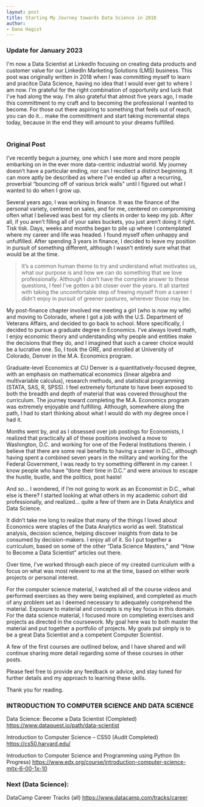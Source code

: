 ```yaml
---
layout: post
title: Starting My Journey towards Data Science in 2018
author:
- Dana Hagist
---
```

### Update for January 2023
I'm now a Data Scientist at LinkedIn focusing on creating data products and customer value for our LinkedIn Marketing Solutions (LMS) business. This post was originally written in 2018 when I was committing myself to learn and pracitce Data Science, having no idea that I would ever get to where I am now. I'm grateful for the right combination of opportunity and luck that I've had along the way. I'm also grateful that almost five years ago, I made this committment to my craft and to becoming the professional I wanted to become. For those out there aspiring to something that feels out of reach, you can do it... make the committment and start taking incremental steps today, because in the end they will amount to your dreams fulfilled.
<br>
<br>

### Original Post
I’ve recently begun a journey, one which I see more and more people embarking on in the ever more data-centric industrial world.  My journey doesn’t have a particular ending, nor can I recollect a distinct beginning.  It can more aptly be described as where I’ve ended up after a recurring, proverbial “bouncing off of various brick walls” until I figured out what I wanted to do when I grow up.

Several years ago, I was working in finance.  It was the finance of the personal variety, centered on sales, and for me, centered on compromising often what I believed was best for my clients in order to keep my job.  After all, if you aren’t filling all of your sales buckets, you just aren’t doing it right.  Tisk tisk.  Days, weeks and months began to pile up where I contemplated where my career and life was headed.  I found myself often unhappy and unfulfilled.  After spending 3 years in finance, I decided to leave my position in pursuit of something different, although I wasn’t entirely sure what that would be at the time.

> It’s a common human theme to try and understand what motivates us, what our purpose is and how we can do something that we love professionally.  Although I don’t have the complete answer to these questions, I feel I’ve gotten a bit closer over the years.  It all started with taking the uncomfortable step of freeing myself from a career I didn’t enjoy in pursuit of greener pastures, wherever those may be.

My post-finance chapter involved me meeting a girl (who is now my wife) and moving to Colorado, where I got a job with the U.S. Department of Veterans Affairs, and decided to go back to school.  More specifically, I decided to pursue a graduate degree in Economics.  I’ve always loved math, I enjoy economic theory and understanding why people and entities make the decisions that they do, and I imagined that such a career choice would be a lucrative one.  So, I took the GRE, and enrolled at University of Colorado, Denver in the M.A. Economics program.

Graduate-level Economics at CU Denver is a quantitatively-focused degree, with an emphasis on mathematical economics (linear algebra and multivariable calculus), research methods, and statistical programming (STATA, SAS, R, SPSS). I feel extremely fortunate to have been exposed to both the breadth and depth of material that was covered throughout the curriculum. The journey toward completing the M.A. Economics program was extremely enjoyable and fulfilling. Although, somewhere along the path, I had to start thinking about what I would do with my degree once I had it.

Months went by, and as I obsessed over job postings for Economists, I realized that practically all of these positions involved a move to Washington, D.C. and working for one of the Federal Institutions therein.  I believe that there are some real benefits to having a career in D.C., although having spent a combined seven years in the military and working for the Federal Government, I was ready to try something different in my career.  I know people who have “done their time in D.C.” and were anxious to escape the hustle, bustle, and the politics, post haste!

And so… I wondered, if I’m not going to work as an Economist in D.C., what else is there?  I started looking at what others in my academic cohort did professionally, and realized… quite a few of them are in Data Analytics and Data Science.

It didn’t take me long to realize that many of the things I loved about Economics were staples of the Data Analytics world as well.  Statistical analysis, decision science, helping discover insights from data to be consumed by decision-makers.  I enjoy all of it.  So I put together a curriculum, based on some of the other “Data Science Masters,” and “How to Become a Data Scientist” articles out there.

Over time, I've worked through each piece of my created curriculum with a focus on what was most relevent to me at the time, based on either work projects or personal interest.

For the computer science material, I watched all of the course videos and performed exercises as they were being explained, and completed as much of any problem set as I deemed necessary to adequately comprehend the material.  Exposure to material and concepts is my key focus in this domain.  For the data science material, I focused more on completing exercises and projects as directed in the coursework.  My goal here was to both master the material and put together a portfolio of projects.  My goals put simply is to be a great Data Scientist and a competent Computer Scientist.

A few of the first courses are outlined below, and I have shared and will continue sharing more detail regarding some of these courses in other posts.  

Please feel free to provide any feedback or advice, and stay tuned for further details and my approach to learning these skills.

Thank you for reading.
 

### INTRODUCTION TO COMPUTER SCIENCE AND DATA SCIENCE

Data Science:
Become a Data Scientist (Completed)
https://www.dataquest.io/path/data-scientist

Introduction to Computer Science – CS50 (Audit Completed)
https://cs50.harvard.edu/

Introduction to Computer Science and Programming using Python (In Progress)
https://www.edx.org/course/introduction-computer-science-mitx-6-00-1x-10
 

### Next (Data Science):
DataCamp Career Tracks (all)
https://www.datacamp.com/tracks/career

 

